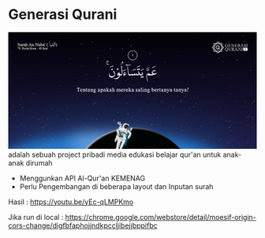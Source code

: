 # Generasi Qurani
![](Screenshot.png)
adalah sebuah project pribadi media edukasi belajar qur'an untuk anak-anak dirumah

- Menggunkan API Al-Qur'an KEMENAG
- Perlu Pengembangan di beberapa layout dan Inputan surah

Hasil : https://youtu.be/yEc-qLMPKmo

Jika run di local : https://chrome.google.com/webstore/detail/moesif-origin-cors-change/digfbfaphojjndkpccljibejjbppifbc
